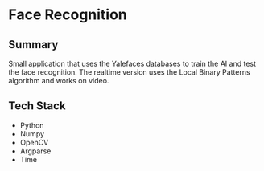 # Face Recognition

## Summary
Small application that uses the Yalefaces databases to train the AI and test the face recognition. The realtime version uses the Local Binary Patterns algorithm and works on video.

## Tech Stack
- Python
- Numpy
- OpenCV
- Argparse
- Time
